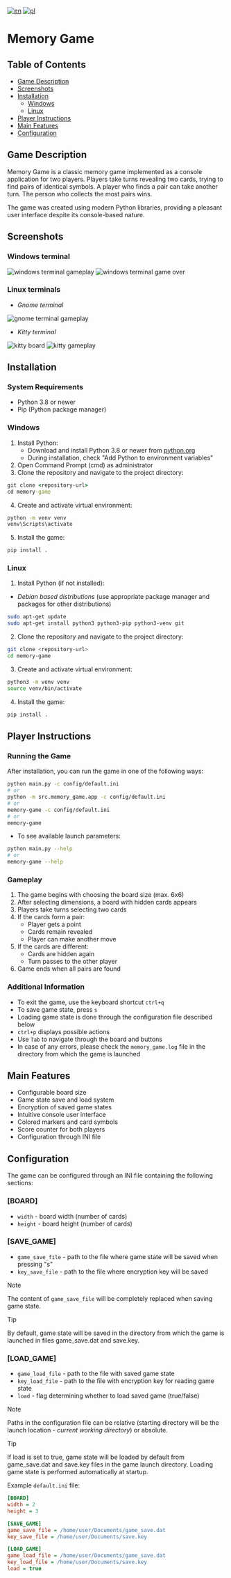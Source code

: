 [![en](https://img.shields.io/badge/lang-en-red.svg)](./README.md)
[![pl](https://img.shields.io/badge/lang-pl-white.svg)](./README-PL.md)

# Memory Game

## Table of Contents

- [Game Description](#game-description)
- [Screenshots](#screenshots)
- [Installation](#installation)
  - [Windows](#windows)
  - [Linux](#linux)
- [Player Instructions](#player-instructions)
- [Main Features](#main-features)
- [Configuration](#configuration)

## Game Description

Memory Game is a classic memory game implemented as a console application for two players. Players take turns revealing two cards, trying to find pairs of identical symbols. A player who finds a pair can take another turn. The person who collects the most pairs wins.

The game was created using modern Python libraries, providing a pleasant user interface despite its console-based nature.

## Screenshots

### Windows terminal

![windows terminal gameplay](./docs/screenshots/windows_terminal_gameplay.png)
![windows terminal game over](./docs/screenshots/windows_terminal_game_over.png)

### Linux terminals

- _Gnome terminal_

![gnome terminal gameplay](./docs/screenshots/gnome_terminal.png)

- _Kitty terminal_

![kitty board](./docs/screenshots/kitty_terminal_board.png)
![kitty gameplay](./docs/screenshots/kitty_terminal_gameplay.png)

## Installation

### System Requirements

- Python 3.8 or newer
- Pip (Python package manager)

### Windows

1. Install Python:
   - Download and install Python 3.8 or newer from [python.org](https://python.org)
   - During installation, check "Add Python to environment variables"
2. Open Command Prompt (cmd) as administrator
3. Clone the repository and navigate to the project directory:

```cmd
git clone <repository-url>
cd memory-game
```

4. Create and activate virtual environment:

```cmd
python -m venv venv
venv\Scripts\activate
```

5. Install the game:

```cmd
pip install .
```

### Linux

1. Install Python (if not installed):

- _Debian based distributions_ (use appropriate package manager and packages for other distributions)

```bash
sudo apt-get update
sudo apt-get install python3 python3-pip python3-venv git
```

2. Clone the repository and navigate to the project directory:

```bash
git clone <repository-url>
cd memory-game
```

3. Create and activate virtual environment:

```bash
python3 -m venv venv
source venv/bin/activate
```

4. Install the game:

```bash
pip install .
```

## Player Instructions

### Running the Game

After installation, you can run the game in one of the following ways:

```bash
python main.py -c config/default.ini
# or
python -m src.memory_game.app -c config/default.ini
# or
memory-game -c config/default.ini
# or
memory-game
```

- To see available launch parameters:

```bash
python main.py --help
# or
memory-game --help
```

### Gameplay

1. The game begins with choosing the board size (max. 6x6)
2. After selecting dimensions, a board with hidden cards appears
3. Players take turns selecting two cards
4. If the cards form a pair:
   - Player gets a point
   - Cards remain revealed
   - Player can make another move
5. If the cards are different:
   - Cards are hidden again
   - Turn passes to the other player
6. Game ends when all pairs are found

### Additional Information

- To exit the game, use the keyboard shortcut `ctrl+q`
- To save game state, press `s`
- Loading game state is done through the configuration file described below
- `ctrl+p` displays possible actions
- Use `Tab` to navigate through the board and buttons
- In case of any errors, please check the `memory_game.log` file in the directory from which the game is launched

## Main Features

- Configurable board size
- Game state save and load system
- Encryption of saved game states
- Intuitive console user interface
- Colored markers and card symbols
- Score counter for both players
- Configuration through INI file

## Configuration

The game can be configured through an INI file containing the following sections:

### [BOARD]

- `width` - board width (number of cards)
- `height` - board height (number of cards)

### [SAVE_GAME]

- `game_save_file` - path to the file where game state will be saved when pressing "s"
- `key_save_file` - path to the file where encryption key will be saved

> [!NOTE]
> The content of `game_save_file` will be completely replaced when saving game state.

> [!TIP]
> By default, game state will be saved in the directory from which the game is launched in files game_save.dat and save.key.

### [LOAD_GAME]

- `game_load_file` - path to the file with saved game state
- `key_load_file` - path to the file with encryption key for reading game state
- `load` - flag determining whether to load saved game (true/false)

> [!NOTE]
> Paths in the configuration file can be relative (starting directory will be the launch location - _current working directory_) or absolute.

> [!TIP]
> If load is set to true, game state will be loaded by default from game_save.dat and save.key files in the game launch directory. Loading game state is performed automatically at startup.

Example `default.ini` file:

```ini
[BOARD]
width = 2
height = 3

[SAVE_GAME]
game_save_file = /home/user/Documents/game_save.dat
key_save_file = /home/user/Documents/save.key

[LOAD_GAME]
game_load_file = /home/user/Documents/game_save.dat
key_load_file = /home/user/Documents/save.key
load = true
```
